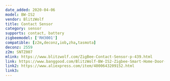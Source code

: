 ```yaml
---
date_added: 2020-04-06
model: BW-IS2
vendor: BlitzWolf
title: Contact Sensor
category: sensor
supports: contact, battery
zigbeemodel: ['RH3001']
compatible: [z2m,deconz,iob,zha,tasmota]
deconz: 2559
z2m: SNTZ007
mlink: https://www.blitzwolf.com/ZigBee-Contact-Sensor-p-439.html
link: https://www.banggood.com/BlitzWolf-BW-IS2-Zigbee-Smart-Home-Door-Window-Sensor-OpenClose-APP-Remote-Alarm-p-1604217.html
link2: https://www.aliexpress.com/item/4000643209152.html
link3: 
---
```




